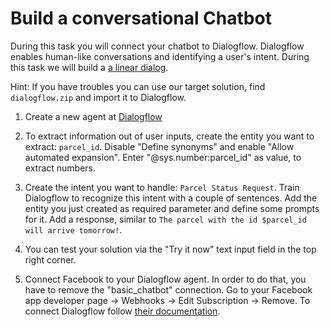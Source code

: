 # Build a conversational Chatbot

During this task you will connect your chatbot to Dialogflow. Dialogflow enables human-like conversations and identifying a user's intent. During this task we will build a [a linear dialog](https://dialogflow.com/docs/dialogs).

Hint: If you have troubles you can use our target solution, find `dialogflow.zip` and import it to Dialogflow.

1. Create a new agent at [Dialogflow](https://console.dialogflow.com)

2. To extract information out of user inputs, create the entity you want to extract: `parcel_id`. Disable "Define synonyms" and enable "Allow automated expansion". Enter "@sys.number:parcel_id" as value, to extract numbers.

3. Create the intent you want to handle: `Parcel Status Request`. Train Dialogflow to recognize this intent with a couple of sentences. Add the entity you just created as required parameter and define some prompts for it. Add a response, similar to `The parcel with the id $parcel_id will arrive tomorrow!`.

4. You can test your solution via the "Try it now" text input field in the top right corner.

5. Connect Facebook to your Dialogflow agent. In order to do that, you have to remove the "basic_chatbot" connection. Go to your Facebook app developer page -> Webhooks -> Edit Subscription -> Remove. To connect Dialogflow follow [their documentation](https://dialogflow.com/docs/integrations/facebook).